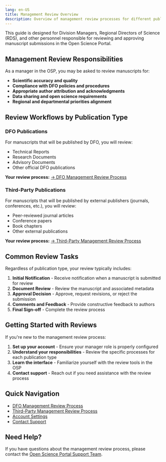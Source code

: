```yaml
---
lang: en-US
title: Management Review Overview
description: Overview of management review processes for different publication types
---
```


This guide is designed for Division Managers, Regional Directors of Science (RDS), and other personnel responsible for reviewing and approving manuscript submissions in the Open Science Portal.

## Management Review Responsibilities

As a manager in the OSP, you may be asked to review manuscripts for:

- **Scientific accuracy and quality**
- **Compliance with DFO policies and procedures**
- **Appropriate author attribution and acknowledgments**
- **Data sharing and open science requirements**
- **Regional and departmental priorities alignment**

## Review Workflows by Publication Type

### DFO Publications

For manuscripts that will be published by DFO, you will review:

- Technical Reports
- Research Documents
- Advisory Documents
- Other official DFO publications

**Your review process:**
[→ DFO Management Review Process](/en/publication-process/management-review-process.html)

### Third-Party Publications

For manuscripts that will be published by external publishers (journals, conferences, etc.), you will review:

- Peer-reviewed journal articles
- Conference papers
- Book chapters
- Other external publications

**Your review process:**
[→ Third-Party Management Review Process](/en/publication-process/management-review-process.html)

## Common Review Tasks

Regardless of publication type, your review typically includes:

1. **Initial Notification** - Receive notification when a manuscript is submitted for review
2. **Document Review** - Review the manuscript and associated metadata
3. **Approval Decision** - Approve, request revisions, or reject the submission
4. **Comments and Feedback** - Provide constructive feedback to authors
5. **Final Sign-off** - Complete the review process

## Getting Started with Reviews

If you're new to the management review process:

1. **Set up your account** - Ensure your manager role is properly configured
2. **Understand your responsibilities** - Review the specific processes for each publication type
3. **Learn the interface** - Familiarize yourself with the review tools in the OSP
4. **Contact support** - Reach out if you need assistance with the review process

## Quick Navigation

- [DFO Management Review Process](/en/publication-process/management-review-process.html)
- [Third-Party Management Review Process](/en/publication-process/management-review-process.html)
- [Account Settings](/en/account/settings.html)
- [Contact Support](/en/account/contact-support.html)

## Need Help?

If you have questions about the management review process, please contact the [Open Science Portal Support Team](mailto:DFO.OpenScience-ScienceOuverte.MPO@dfo-mpo.gc.ca).
